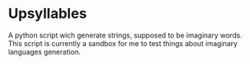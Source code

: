 # Upsyllables
A python script wich generate strings, supposed to be imaginary words.
This script is currently a sandbox for me to test things about imaginary languages generation.
